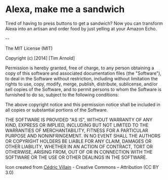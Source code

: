 # Alexa, make me a sandwich

Tired of having to press buttons to get a sandwich? Now you can transform Alexa into an artisan and order food by just yelling at your Amazon Echo.

--

The MIT License (MIT)

Copyright (c) [2014] [Tim Arnold]

Permission is hereby granted, free of charge, to any person obtaining a copy
of this software and associated documentation files (the "Software"), to deal
in the Software without restriction, including without limitation the rights
to use, copy, modify, merge, publish, distribute, sublicense, and/or sell
copies of the Software, and to permit persons to whom the Software is
furnished to do so, subject to the following conditions:

The above copyright notice and this permission notice shall be included in all
copies or substantial portions of the Software.

THE SOFTWARE IS PROVIDED "AS IS", WITHOUT WARRANTY OF ANY KIND, EXPRESS OR
IMPLIED, INCLUDING BUT NOT LIMITED TO THE WARRANTIES OF MERCHANTABILITY,
FITNESS FOR A PARTICULAR PURPOSE AND NONINFRINGEMENT. IN NO EVENT SHALL THE
AUTHORS OR COPYRIGHT HOLDERS BE LIABLE FOR ANY CLAIM, DAMAGES OR OTHER
LIABILITY, WHETHER IN AN ACTION OF CONTRACT, TORT OR OTHERWISE, ARISING FROM,
OUT OF OR IN CONNECTION WITH THE SOFTWARE OR THE USE OR OTHER DEALINGS IN THE
SOFTWARE.

Icon created from [Cédric Villain](http://thenounproject.com/term/sandwich/58847/) - Creative Commons – Attribution (CC BY 3.0)